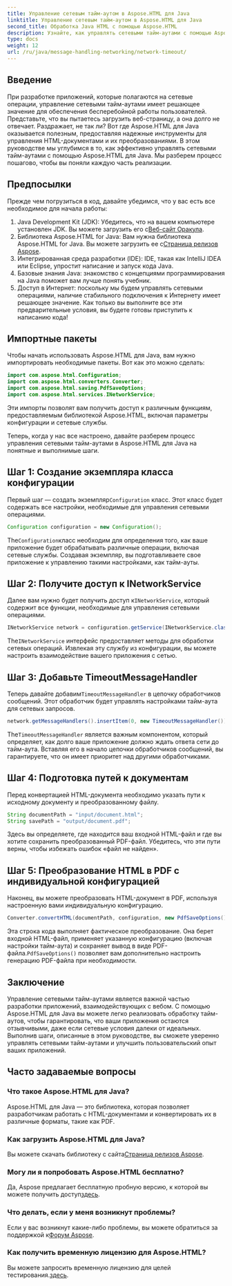 ```yaml
---
title: Управление сетевым тайм-аутом в Aspose.HTML для Java
linktitle: Управление сетевым тайм-аутом в Aspose.HTML для Java
second_title: Обработка Java HTML с помощью Aspose.HTML
description: Узнайте, как управлять сетевыми тайм-аутами с помощью Aspose.HTML для Java в этом подробном руководстве. Обеспечьте бесперебойную работу пользователей с эффективной обработкой тайм-аутов.
type: docs
weight: 12
url: /ru/java/message-handling-networking/network-timeout/
---
```

## Введение
При разработке приложений, которые полагаются на сетевые операции, управление сетевыми тайм-аутами имеет решающее значение для обеспечения бесперебойной работы пользователей. Представьте, что вы пытаетесь загрузить веб-страницу, а она долго не отвечает. Раздражает, не так ли? Вот где Aspose.HTML для Java оказывается полезным, предоставляя надежные инструменты для управления HTML-документами и их преобразованиями. В этом руководстве мы углубимся в то, как эффективно управлять сетевыми тайм-аутами с помощью Aspose.HTML для Java. Мы разберем процесс пошагово, чтобы вы поняли каждую часть реализации.
## Предпосылки
Прежде чем погрузиться в код, давайте убедимся, что у вас есть все необходимое для начала работы:
1.  Java Development Kit (JDK): Убедитесь, что на вашем компьютере установлен JDK. Вы можете загрузить его с[Веб-сайт Оракула](https://www.oracle.com/java/technologies/javase-jdk11-downloads.html).
2.  Библиотека Aspose.HTML for Java: Вам нужна библиотека Aspose.HTML for Java. Вы можете загрузить ее с[Страница релизов Aspose](https://releases.aspose.com/html/java/).
3. Интегрированная среда разработки (IDE): IDE, такая как IntelliJ IDEA или Eclipse, упростит написание и запуск кода Java.
4. Базовые знания Java: знакомство с концепциями программирования на Java поможет вам лучше понять учебник.
5. Доступ в Интернет: поскольку мы будем управлять сетевыми операциями, наличие стабильного подключения к Интернету имеет решающее значение.
Как только вы выполните все эти предварительные условия, вы будете готовы приступить к написанию кода!
## Импортные пакеты
Чтобы начать использовать Aspose.HTML для Java, вам нужно импортировать необходимые пакеты. Вот как это можно сделать:
```java
import com.aspose.html.Configuration;
import com.aspose.html.converters.Converter;
import com.aspose.html.saving.PdfSaveOptions;
import com.aspose.html.services.INetworkService;
```
Эти импорты позволят вам получить доступ к различным функциям, предоставляемым библиотекой Aspose.HTML, включая параметры конфигурации и сетевые службы.

Теперь, когда у нас все настроено, давайте разберем процесс управления сетевыми тайм-аутами в Aspose.HTML для Java на понятные и выполнимые шаги.
## Шаг 1: Создание экземпляра класса конфигурации
 Первый шаг — создать экземпляр`Configuration` класс. Этот класс будет содержать все настройки, необходимые для управления сетевыми операциями.
```java
Configuration configuration = new Configuration();
```
 The`Configuration`класс необходим для определения того, как ваше приложение будет обрабатывать различные операции, включая сетевые службы. Создавая экземпляр, вы подготавливаете свое приложение к управлению такими настройками, как тайм-ауты.
## Шаг 2: Получите доступ к INetworkService
 Далее вам нужно будет получить доступ к`INetworkService`, который содержит все функции, необходимые для управления сетевыми операциями.
```java
INetworkService network = configuration.getService(INetworkService.class);
```
 The`INetworkService` интерфейс предоставляет методы для обработки сетевых операций. Извлекая эту службу из конфигурации, вы можете настроить взаимодействие вашего приложения с сетью.
## Шаг 3: Добавьте TimeoutMessageHandler
 Теперь давайте добавим`TimeoutMessageHandler` в цепочку обработчиков сообщений. Этот обработчик будет управлять настройками тайм-аута для сетевых запросов.
```java
network.getMessageHandlers().insertItem(0, new TimeoutMessageHandler());
```
 The`TimeoutMessageHandler` является важным компонентом, который определяет, как долго ваше приложение должно ждать ответа сети до тайм-аута. Вставляя его в начало цепочки обработчиков сообщений, вы гарантируете, что он имеет приоритет над другими обработчиками.
## Шаг 4: Подготовка путей к документам
Перед конвертацией HTML-документа необходимо указать пути к исходному документу и преобразованному файлу.
```java
String documentPath = "input/document.html";
String savePath = "output/document.pdf";
```
Здесь вы определяете, где находится ваш входной HTML-файл и где вы хотите сохранить преобразованный PDF-файл. Убедитесь, что эти пути верны, чтобы избежать ошибок «файл не найден».
## Шаг 5: Преобразование HTML в PDF с индивидуальной конфигурацией
Наконец, вы можете преобразовать HTML-документ в PDF, используя настроенную вами индивидуальную конфигурацию.
```java
Converter.convertHTML(documentPath, configuration, new PdfSaveOptions(), savePath);
```
 Эта строка кода выполняет фактическое преобразование. Она берет входной HTML-файл, применяет указанную конфигурацию (включая настройки тайм-аута) и сохраняет вывод в виде PDF-файла.`PdfSaveOptions()` позволяет вам дополнительно настроить генерацию PDF-файла при необходимости.
## Заключение
Управление сетевыми тайм-аутами является важной частью разработки приложений, взаимодействующих с вебом. С помощью Aspose.HTML для Java вы можете легко реализовать обработку тайм-аутов, чтобы гарантировать, что ваши приложения остаются отзывчивыми, даже если сетевые условия далеки от идеальных. Выполнив шаги, описанные в этом руководстве, вы сможете уверенно управлять сетевыми тайм-аутами и улучшить пользовательский опыт ваших приложений.
## Часто задаваемые вопросы
### Что такое Aspose.HTML для Java?
Aspose.HTML для Java — это библиотека, которая позволяет разработчикам работать с HTML-документами и конвертировать их в различные форматы, такие как PDF.
### Как загрузить Aspose.HTML для Java?
 Вы можете скачать библиотеку с сайта[Страница релизов Aspose](https://releases.aspose.com/html/java/).
### Могу ли я попробовать Aspose.HTML бесплатно?
 Да, Aspose предлагает бесплатную пробную версию, к которой вы можете получить доступ[здесь](https://releases.aspose.com/).
### Что делать, если у меня возникнут проблемы?
 Если у вас возникнут какие-либо проблемы, вы можете обратиться за поддержкой к[Форум Aspose](https://forum.aspose.com/c/html/29).
### Как получить временную лицензию для Aspose.HTML?
 Вы можете запросить временную лицензию для целей тестирования.[здесь](https://purchase.aspose.com/temporary-license/).